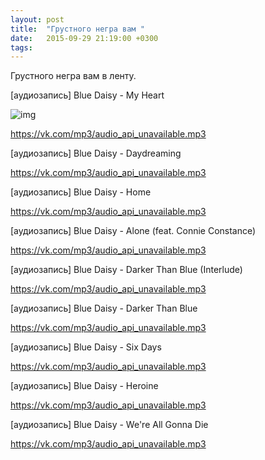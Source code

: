 ```yaml
---
layout: post
title:  "Грустного негра вам "
date:   2015-09-29 21:19:00 +0300
tags:   
---
```


Грустного негра вам в ленту.

[аудиозапись] Blue Daisy - My Heart

![img](https://pp.userapi.com/c627226/v627226754/126ed/z0NvLTCvPiM.jpg)

<!--excerpt-->

https://vk.com/mp3/audio_api_unavailable.mp3

[аудиозапись] Blue Daisy - Daydreaming

https://vk.com/mp3/audio_api_unavailable.mp3

[аудиозапись] Blue Daisy - Home

https://vk.com/mp3/audio_api_unavailable.mp3

[аудиозапись] Blue Daisy - Alone (feat. Connie Constance)

https://vk.com/mp3/audio_api_unavailable.mp3

[аудиозапись] Blue Daisy - Darker Than Blue (Interlude)

https://vk.com/mp3/audio_api_unavailable.mp3

[аудиозапись] Blue Daisy - Darker Than Blue

https://vk.com/mp3/audio_api_unavailable.mp3

[аудиозапись] Blue Daisy - Six Days

https://vk.com/mp3/audio_api_unavailable.mp3

[аудиозапись] Blue Daisy - Heroine

https://vk.com/mp3/audio_api_unavailable.mp3

[аудиозапись] Blue Daisy - We're All Gonna Die

https://vk.com/mp3/audio_api_unavailable.mp3
